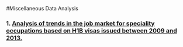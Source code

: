 #Miscellaneous Data Analysis


### 1. [Analysis of trends in the job market for speciality occupations based on H1B visas issued between 2009 and 2013.](http://nbviewer.ipython.org/github/pzawadzk/Data-Analysis-Miscellaneous/blob/master/Analysis_Job_Trends_H1B/Job_trends.ipynb)

